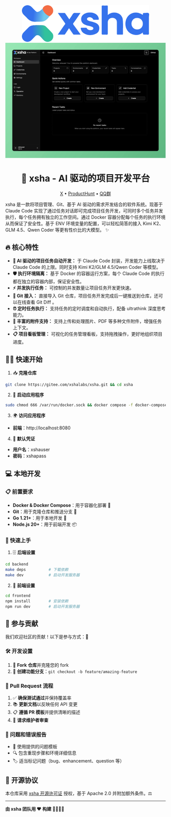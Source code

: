 <div align="center">

<img src="assets/logo.png" width="400"/>

<img src="assets/preview_20250814.png" width="800"/>

# 🚀 xsha - AI 驱动的项目开发平台

[X](https://x.com/0xTYZ) • [ProductHunt](https://www.producthunt.com/products/xsha) • [QQ群](assets/qq-group.jpg)

</div>

xsha 是一款将项目管理、Git、基于 AI 驱动的需求开发结合的软件系统。现基于 Claude Code 实现了通过任务对话即可完成项目任务开发，可同时多个任务并发执行，每个任务拥有独立的工作空间。通过 Docker 容器分配每个任务的执行环境从而保证了安全性。基于 ENV 环境变量的配置，可以轻松简答的接入 Kimi K2、GLM 4.5、Qwen Coder 等更有性价比的大模型。 ✨

## 🔥 核心特性

- **🧠 AI 驱动的项目任务自动开发：** 于 Claude Code 封装，开发能力上线取决于 Claude Code 的上限。同时支持 Kimi K2/GLM 4.5/Qwen Coder 等模型。
- **🛡️ 执行环境隔离：** 基于 Docker 的容器运行方案，每个 Claude Code 的执行都在独立的容器内部，保证安全性。
- **⚡ 并发执行任务：** 可控制的并发数量让项目任务开发更快速。
- **🔄 Git 接入：** 直接导入 Git 仓库，项目任务开发完成后一键推送到仓库，还可以在线查看 Git Diff 。
- **⏰ 定时任务执行：** 支持任务的定时调度和自动执行，配备 ultrathink 深度思考能力。
- **📎 丰富的附件支持：** 支持上传和处理图片、PDF 等多种文件附件，增强任务上下文。
- **📋 项目看板管理：** 可视化的任务管理看板，支持拖拽操作，更好地组织项目进度。

## 🏃‍♂️ 快速开始

1. 📥 **克隆仓库**

```bash
git clone https://gitee.com/xshalabs/xsha.git && cd xsha
```

2. 🚀 **启动应用程序**

```bash
sudo chmod 666 /var/run/docker.sock && docker compose -f docker-compose.cn.yml up -d
```

3. 🌍 **访问应用程序**

- **前端**：http://localhost:8080

4. 🔑 **默认凭证**

- **用户名**：xshauser
- **密码**：xshapass

## 💻 本地开发

### 📋 前置要求

- **Docker & Docker Compose**：用于容器化部署 🐳
- **Git**：用于克隆仓库和推送分支 📂
- **Go 1.21+**：用于本地开发 🐹
- **Node.js 20+**：用于前端开发 📦

### 🚀 快速上手

1. 🗄️ **后端设置**

```bash
cd backend
make deps          # 下载依赖
make dev           # 启动开发服务器
```

2. 🎨 **前端设置**

```bash
cd frontend
npm install        # 安装依赖
npm run dev        # 启动开发服务器
```

## 🤝 参与贡献

我们欢迎社区的贡献！以下是参与方式：🎉

### 🛠️ 开发设置

1. 🍴 **Fork 仓库**并克隆您的 fork
2. 🌿 **创建功能分支**：`git checkout -b feature/amazing-feature`

### 📝 Pull Request 流程

1. ✅ **确保测试通过**并保持覆盖率
2. 📚 **更新文档**以反映任何 API 变更
3. 📋 **遵循 PR 模板**并提供清晰的描述
4. 👀 **请求维护者审查**

### 🐛 问题和错误报告

- 📄 使用提供的问题模板
- 🔍 包含重现步骤和环境详细信息
- 🏷️ 适当标记问题（bug、enhancement、question 等）

## 📄 开源协议

本仓库采用 [xsha 开源许可证](LICENSE) 授权，基于 Apache 2.0 并附加额外条件。⚖️

---

**由 xsha 团队用 ❤️ 构建** 👨‍💻👩‍💻
